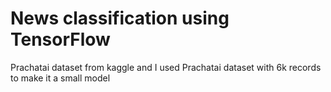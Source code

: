 # News classification using TensorFlow
Prachatai dataset from kaggle and I used Prachatai dataset with 6k records to make it a small model

